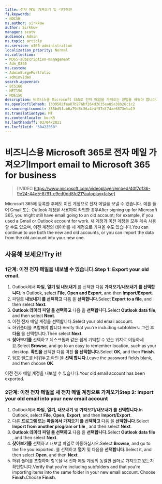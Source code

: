 ```yaml
---
title: 전자 메일 가져오기 및 리디렉션
f1.keywords:
- NOCSH
ms.author: sirkkuw
author: Sirkkuw
manager: scotv
audience: Admin
ms.topic: article
ms.service: o365-administration
localization_priority: Normal
ms.collection:
- M365-subscription-management
- Adm_O365
ms.custom:
- AdminSurgePortfolio
- adminvideo
search.appverid:
- BCS160
- MET150
- MOE150
description: 비즈니스용 Microsoft 365로 전자 메일을 가져오는 방법을 배워야 합니다.
ms.openlocfilehash: 1339582fea07b276bf264d2635ea85a38b26c1c2
ms.sourcegitcommit: 355bd51ab6a79d5c36a4e4f57df74ae6873eba19
ms.translationtype: MT
ms.contentlocale: ko-KR
ms.lasthandoff: 03/04/2021
ms.locfileid: "50422558"
---
```

# <a name="import-email-to-microsoft-365-for-business"></a><span data-ttu-id="33487-103">비즈니스용 Microsoft 365로 전자 메일 가져오기</span><span class="sxs-lookup"><span data-stu-id="33487-103">Import email to Microsoft 365 for business</span></span> 

> [!VIDEO https://www.microsoft.com/videoplayer/embed/40f7df36-9e24-44e5-8791-e9ed0dd8fd21?autoplay=false]

<span data-ttu-id="33487-104">Microsoft 365에 등록한 후에도 이전 계정으로 전자 메일을 보낼 수 있습니다. 예를 들어 Gmail 또는 Outlook 계정을 사용하여 작업한 경우</span><span class="sxs-lookup"><span data-stu-id="33487-104">After signing up for Microsoft 365, you might still have email going to an old account; for example, if you used a Gmail or Outlook account for work.</span></span> <span data-ttu-id="33487-105">새 계정과 이전 계정을 모두 계속 사용할 수도 있으며, 이전 계정의 데이터를 새 계정으로 가져올 수도 있습니다.</span><span class="sxs-lookup"><span data-stu-id="33487-105">You can continue to use both the new and old accounts, or you can import the data from the old account into your new one.</span></span>

## <a name="try-it"></a><span data-ttu-id="33487-106">사용해 보세요!</span><span class="sxs-lookup"><span data-stu-id="33487-106">Try it!</span></span>

### <a name="step-1-export-your-old-email"></a><span data-ttu-id="33487-107">1단계: 이전 전자 메일을 내보낼 수 있습니다.</span><span class="sxs-lookup"><span data-stu-id="33487-107">Step 1: Export your old email.</span></span>

1. <span data-ttu-id="33487-108">Outlook에서 **파일,** **열기 및 내보내기** 를 선택한 다음 **가져오기/내보내기 를 선택합니다.**</span><span class="sxs-lookup"><span data-stu-id="33487-108">In Outlook, select **File**, **Open and Export**, and then **Import/Export**.</span></span>
2. <span data-ttu-id="33487-109">파일로 **내보내기 를 선택하고** 다음 을 **선택합니다.**</span><span class="sxs-lookup"><span data-stu-id="33487-109">Select **Export to a file**, and then select **Next**.</span></span>
3. <span data-ttu-id="33487-110">**Outlook 데이터 파일 을 선택하고** 다음 을 **선택합니다.**</span><span class="sxs-lookup"><span data-stu-id="33487-110">Select **Outlook data file**, and then select **Next**.</span></span>
4. <span data-ttu-id="33487-111">이전 전자 메일 계정을 선택합니다.</span><span class="sxs-lookup"><span data-stu-id="33487-111">Select your old email account.</span></span>
5. <span data-ttu-id="33487-112">하위폴더를 포함해야 합니다.</span><span class="sxs-lookup"><span data-stu-id="33487-112">Verify that you're including subfolders.</span></span> <span data-ttu-id="33487-113">그런 후 **다음** 을 선택합니다.</span><span class="sxs-lookup"><span data-stu-id="33487-113">Then select **Next**.</span></span>
6. <span data-ttu-id="33487-114">**찾아보기를** 선택하고 데스크톱과 같은 쉽게 기억할 수 있는 위치로 이동하세요.</span><span class="sxs-lookup"><span data-stu-id="33487-114">Select **Browse**, and go to an easy to remember location, such as your desktop.</span></span> <span data-ttu-id="33487-115">**확인을** 선택한 다음 마친 **을 선택합니다.**</span><span class="sxs-lookup"><span data-stu-id="33487-115">Select **OK**, and then **Finish**.</span></span>
7. <span data-ttu-id="33487-116">암호 필드를 비워두고 확인 을 **선택 합니다.**</span><span class="sxs-lookup"><span data-stu-id="33487-116">Leave the password fields blank, and then choose **OK**.</span></span>

 <span data-ttu-id="33487-117">이전 전자 메일 계정을 내보낼 수 있습니다.</span><span class="sxs-lookup"><span data-stu-id="33487-117">Your old email account has been exported.</span></span>

### <a name="step-2-import-your-old-email-into-your-new-email-account"></a><span data-ttu-id="33487-118">2단계: 이전 전자 메일을 새 전자 메일 계정으로 가져오기</span><span class="sxs-lookup"><span data-stu-id="33487-118">Step 2: Import your old email into your new email account</span></span>

1. <span data-ttu-id="33487-119">Outlook에서 **파일,** **열기,** **내보내기** 및 **가져오기/내보내기 를 선택합니다.**</span><span class="sxs-lookup"><span data-stu-id="33487-119">In Outlook, select **File**, **Open**, **Export**, and then **Import/Export**.</span></span>
2. <span data-ttu-id="33487-120">다른 **프로그램 또는 파일에서 가져오기 를 선택하고** 다음 을 **선택합니다.**</span><span class="sxs-lookup"><span data-stu-id="33487-120">Select **Import from another program or file** , and then select **Next**.</span></span>
3. <span data-ttu-id="33487-121">**Outlook 데이터 파일 을 선택하고** 다음 을 **선택합니다.**</span><span class="sxs-lookup"><span data-stu-id="33487-121">Select **Outlook data file** , and then select **Next**.</span></span>
4. <span data-ttu-id="33487-122">**찾아보기를** 선택하고 내보낼 파일로 이동하십시오.</span><span class="sxs-lookup"><span data-stu-id="33487-122">Select **Browse**, and go to the file you exported.</span></span> <span data-ttu-id="33487-123">를 선택하고 **열기** 및 다음을 **선택합니다.**</span><span class="sxs-lookup"><span data-stu-id="33487-123">Select it, and then select **Open**, and then **Next**.</span></span>
5. <span data-ttu-id="33487-124">하위 폴더를 포함하며 항목을 새 전자 메일 계정의 동일한 폴더로 가져오고 있는지 확인합니다.</span><span class="sxs-lookup"><span data-stu-id="33487-124">Verify that you're including subfolders and that you're importing items into the same folder in your new email account.</span></span> <span data-ttu-id="33487-125">Choose **Finish**.</span><span class="sxs-lookup"><span data-stu-id="33487-125">Choose **Finish**.</span></span>
